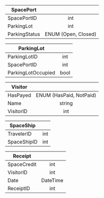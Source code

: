 | SpacePort     |                    |
| ------------- |:------------------:|
| SpacePortID   | int                |
| ParkingLot    | int                |
| ParkingStatus | ENUM (Open, Closed)|


| ParkingLot         |                    |
| ------------------ |:------------------:|
| ParkingLotID       | int                |
| SpacePortID        | int                |
| ParkingLotOccupied | bool               |


| Visitor   |                        |
| --------- |:----------------------:|
| HasPayed  | ENUM (HasPaid, NotPaid)|
| Name      | string                 |
| VisitorID | int                    |


| SpaceShip     |               |
| ------------- |:-------------:|
| TravelerID    | int           |
| SpaceShipID   | int           |


| Receipt       |               |
| ------------- |:-------------:|
| SpaceCredit   | int           |
| VisitorID     | int           |
| Date          | DateTime      |
| ReceiptID     | int           |
